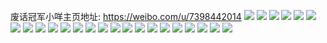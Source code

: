 废话冠军小咩主页地址: https://weibo.com/u/7398442014 
![](https://wx4.sinaimg.cn/mw2000/0084H6JUly1h9gas0pqjij31hc0u0gvb.jpg) 
![](https://wx4.sinaimg.cn/mw2000/0084H6JUly1h9gas0w6i0j30u01hcaiy.jpg) 
![](https://wx4.sinaimg.cn/mw2000/0084H6JUly1h9gas14fhhj30u01hctj7.jpg) 
![](https://wx4.sinaimg.cn/mw2000/0084H6JUly1h9gas0hu4uj31hc0u048d.jpg) 
![](https://wx4.sinaimg.cn/mw2000/0084H6JUly1h9cnhhnx52j30u01hcdpv.jpg) 
![](https://wx4.sinaimg.cn/mw2000/0084H6JUly1h8gbx8e0j9j31sc2ds1ky.jpg) 
![](https://wx4.sinaimg.cn/mw2000/0084H6JUly1h8axhvxt1yj30m713gagb.jpg) 
![](https://wx4.sinaimg.cn/mw2000/0084H6JUly1h7d7chc28xj32c0340qch.jpg) 
![](https://wx4.sinaimg.cn/mw2000/0084H6JUly1h7d7cj1apbj30u01hc40j.jpg) 
![](https://wx4.sinaimg.cn/mw2000/0084H6JUly1h6ega1nt6nj30si1eoju6.jpg) 
![](https://wx4.sinaimg.cn/mw2000/0084H6JUly1h6ega63dx0j31sc2dsb2a.jpg) 
![](https://wx4.sinaimg.cn/mw2000/0084H6JUly1h3tln4c03ij30kr10wtgs.jpg) 
![](https://wx4.sinaimg.cn/mw2000/0084H6JUly1h11kkzsw8cj30u0140gw8.jpg) 
![](https://wx4.sinaimg.cn/mw2000/0084H6JUly1h11kl2m0vbj30u0140qdt.jpg) 
![](https://wx4.sinaimg.cn/mw2000/0084H6JUly1h07e73z5rqj30u01hcdqy.jpg) 
![](https://wx4.sinaimg.cn/mw2000/0084H6JUly1gyfe7lqohnj30v90xr45s.jpg) 
![](https://wx4.sinaimg.cn/mw2000/0084H6JUly1gyfe880wyjj30n00adgp1.jpg) 
![](https://wx4.sinaimg.cn/mw2000/0084H6JUly1gyfe7lwqvkj30as0ap0su.jpg) 
![](https://wx4.sinaimg.cn/mw2000/0084H6JUly1gxupnkc1ljj30u00u0403.jpg) 
![](https://wx4.sinaimg.cn/mw2000/0084H6JUly1gxtxhah35oj30n01dsagw.jpg) 
![](https://wx4.sinaimg.cn/mw2000/0084H6JUly1gxrhrrm0r9j30q11abajs.jpg) 
![](https://wx4.sinaimg.cn/mw2000/0084H6JUly1gxjcp8dnn3j30u0140gru.jpg) 
![](https://wx4.sinaimg.cn/mw2000/0084H6JUly1gxjcp5e3trj30u0140wno.jpg) 
![](https://wx4.sinaimg.cn/mw2000/0084H6JUly1gxhzxh7tr6j32c02c01ky.jpg) 
